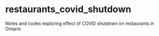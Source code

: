 # restaurants_covid_shutdown
Notes and codes exploring effect of COVID shutdown on restaurants in Ontario
